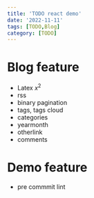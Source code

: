 ```yaml
---
title: 'TODO react demo'
date: '2022-11-11'
tags: [TODO,Blog]
category: [TODO]
---
```


# Blog feature

- Latex $x^2$
- rss 
- binary pagination
- tags, tags cloud
- categories
- yearmonth
- otherlink
- comments

# Demo feature

- pre commmit lint

